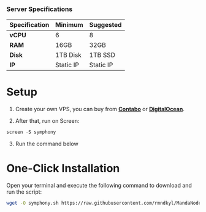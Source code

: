 ### Server Specifications

| Specification   | Minimum            | Suggested         |
|-----------------|--------------------|-------------------|
| **vCPU**        | 6                  | 8                 |
| **RAM**         | 16GB               | 32GB              |
| **Disk**        | 1TB Disk           | 1TB SSD           |
| **IP**          | Static IP          | Static IP         |

# Setup
1. Create your own VPS, you can buy from **[Contabo](https://contabo.com/)** or **[DigitalOcean](https://m.do.co/c/5423032133fa)**.

2. After that, run on Screen:
```python
screen -S symphony
```
3. Run the command below

# One-Click Installation

Open your terminal and execute the following command to download and run the script:

   ```sh
   wget -O symphony.sh https://raw.githubusercontent.com/rmndkyl/MandaNode/main/Symphony-Nodes/symphony.sh && chmod +x symphony.sh && sed -i 's/\r$//' symphony.sh && ./symphony.sh
   ```
